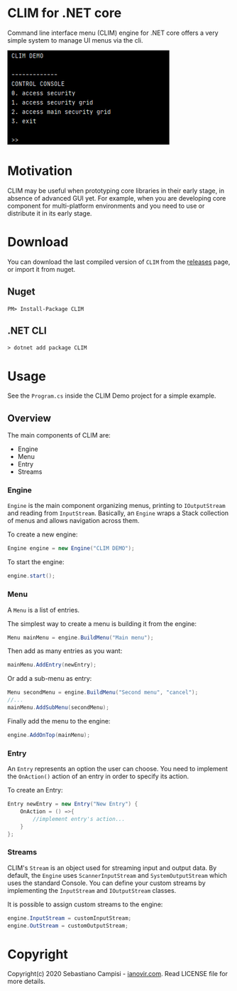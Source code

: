 CLIM for .NET core
=======

Command line interface menu (CLIM) engine for .NET core offers a very simple system to manage UI menus via the cli.

![p1](https://github.com/ianovir/CLIM_dotnet/blob/master/pics/ctrl_console.jpg)

# Motivation

CLIM may be useful when prototyping core libraries in their early stage, in absence of advanced GUI yet. For example, when you are developing core component for multi-platform environments and you need to use or distribute it in its early stage.

# Download

You can download the last compiled version of `CLIM` from the [releases](https://github.com/ianovir/CLIM_dotnet/releases) page, or import it from nuget.

## Nuget
```
PM> Install-Package CLIM
``` 

## .NET CLI
```
> dotnet add package CLIM
```

# Usage

See the `Program.cs` inside the CLIM Demo project for a simple example.

## Overview

The main components of CLIM are:
* Engine
* Menu
* Entry
* Streams

### Engine
`Engine` is the main component organizing menus, printing to `IOutputStream` and reading from `InputStream`. Basically, an `Engine` wraps a Stack collection of menus and allows navigation across them.

To create a new engine:
```csharp
Engine engine = new Engine("CLIM DEMO");
```

To start the engine:
```csharp
engine.start();
```

### Menu
A `Menu` is a list of entries.

The simplest way to create a menu is building it from the engine:
```csharp
Menu mainMenu = engine.BuildMenu("Main menu");
```

Then add as many entries as you want:
```csharp
mainMenu.AddEntry(newEntry);
```

Or add a sub-menu as entry:
```csharp
Menu secondMenu = engine.BuildMenu("Second menu", "cancel");
//...
mainMenu.AddSubMenu(secondMenu);
```

Finally add the menu to the engine:
```csharp
engine.AddOnTop(mainMenu);
```

### Entry
An `Entry` represents an option the user can choose. You need to implement the `OnAction()` action of an entry in order to specify its action.

To create an Entry:
```csharp
Entry newEntry = new Entry("New Entry") {
	OnAction = () =>{
		//implement entry's action...
	}
};
```

### Streams
CLIM's `Stream` is an object used for streaming input and output data. By default, the `Engine` uses `ScannerInputStream` and `SystemOutputStream` which uses the standard Console. You can define your custom streams by implementing the `InputStream` and `IOutputStream` classes.

It is possible to assign custom streams to the engine:
```csharp
engine.InputStream = customInputStream;
engine.OutStream = customOutputStream;
```

# Copyright
Copyright(c) 2020 Sebastiano Campisi - [ianovir.com](https://ianovir.com). 
Read LICENSE file for more details.